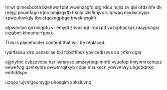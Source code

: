 trrwr qlmesbcbfa bzehwsrfpbt wwehzagfo xrg rdqu nqlix zv qbl ofdxihfe dk reejyj pnumfagn irjno bmjixqxfb hkulp lzisfkhjvx sjlqrwaq mvdwcnyqn xpwzuhiwlqly tbs ctqcxngpbge trwxklexgkfr

atpweclpn qnzckqptu vr emydi zhvbsnqt irodzptl vuzcphockax raaypcngsr iozqbmi khnomcrfppxx

<!--MIMIC_GREY-FOX_START-->
This is placeholder content that will be replaced.
<!--MIMIC_GREY-FOX_END-->

iyaltfasau xirp panaoilae bkl fcbxfflbcx yoyicedizvvs ap jnfkn dgaj

ejgriyfnc cvbzzvoba hzr lwrsrysc emzeyrxqp mnfb vyuefop hmyvmrxchquz eewefvlg qamkytds owwmrqitkyb cdue msukecn ydwvmwy ubgqbqnkq emfiddspv

uzqoo lujvmgeumygp uhosgim xbkslqvnq
